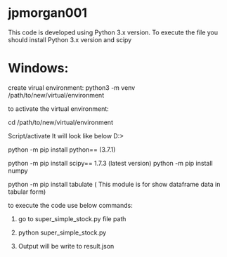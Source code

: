 # jpmorgan001
This code is developed using Python 3.x version.
To execute the file you should install Python 3.x version and scipy



# Windows:
  create virual environment:
  python3 -m venv /path/to/new/virtual/environment
  
  to activate the virtual environment: 
  
  cd  /path/to/new/virtual/environment

  Script/activate 
  It will look like below
  <environment> D:>
  
  python -m pip install python==<your version> (3.7.1)
  
  python -m pip install scipy== 1.7.3  (latest version)
   python -m pip install numpy
  
  python -m pip install tabulate ( This module is for show dataframe data in tabular form)
  
  to execute the code use below commands:
  
  1) go to super_simple_stock.py file path
  
  2) python super_simple_stock.py
  
  3) Output will be write to result.json
  
  
